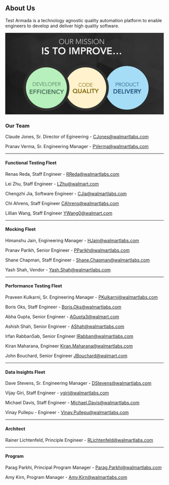 ## About Us

Test Armada is a technology agnostic quality automation platform to enable engineers to develop and deliver high quality software.

![mission]

### Our Team

Claude Jones, Sr. Director of Egineering - <CJones@walmartlabs.com>

Pranav Verma, Sr. Engineering Manager - <PVerma@walmartlabs.com>

----

#### Functional Testing Fleet

Renas Reda, Staff Engineer - <RReda@walmartlabs.com>

Lei Zhu, Staff Engineer - <LZhu@walmart.com>

Chengzhi Jia, Software Engineer - <CJia@walmartlabs.com>

Chi Ahrens, Staff Engineer <CAhrens@walmartlabs.com>

Lillian Wang, Staff Engineer <YWang0@walmart.com>

----

#### Mocking Fleet

Himanshu Jain, Engineering Manager - <HJain@walmartlabs.com>

Pranav Parikh, Senior Engineer - <PParikh@walmartlabs.com>

Shane Chapman, Staff Engineer - <Shane.Chapman@walmartlabs.com>

Yash Shah, Vendor - <Yash.Shah@walmartlabs.com>

----

#### Performance Testing Fleet

Praveen Kulkarni, Sr. Engineering Manager - <PKulkarni@walmartlabs.com>

Boris Oks, Staff Engineer - <Boris.Oks@walmartlabs.com>

Abha Gupta, Senior Engineer - <AGupta3@walmart.com>

Ashish Shah, Senior Engineer - <AShah@walmartlabs.com>

Irfan RabbanSab, Senior Engineer <IRabban@walmartlabs.com>

Kiran Maharana, Engineer <Kiran.Maharana@walmartlabs.com>

John Bouchard, Senior Engineer <JBouchard@walmart.com>

----

#### Data Insights Fleet

Dave Stevens, Sr. Engineering Manager - <DStevens@walmartlabs.com>

Vijay Giri, Staff Engineer - <vgiri@walmartlabs.com>

Michael Davis, Staff Engineer - <Michael.Davis@walmartlabs.com>

Vinay Pullepu - Engineer - <Vinay.Pullepu@walmartlabs.com>

----

#### Architect

Rainer Lichtenfeld, Principle Engineer - <RLichtenfeld@walmartlabs.com>

----

#### Program 

Parag Parkhi, Principal Program Manager - <Parag.Parkhi@walmartlabs.com>

Amy Kirn, Program Manager - <Amy.Kirn@walmartlabs.com>



[mission]: ./images/custom/mission.png?raw=true "Mission"
